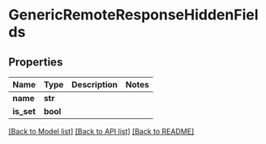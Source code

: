 # GenericRemoteResponseHiddenFields

## Properties
Name | Type | Description | Notes
------------ | ------------- | ------------- | -------------
**name** | **str** |  | 
**is_set** | **bool** |  | 

[[Back to Model list]](../README.md#documentation-for-models) [[Back to API list]](../README.md#documentation-for-api-endpoints) [[Back to README]](../README.md)


